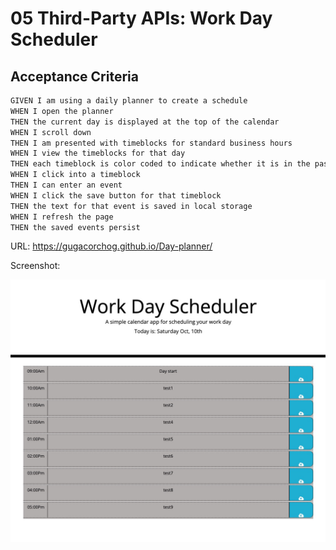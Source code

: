 # 05 Third-Party APIs: Work Day Scheduler

## Acceptance Criteria

```md
GIVEN I am using a daily planner to create a schedule
WHEN I open the planner
THEN the current day is displayed at the top of the calendar
WHEN I scroll down
THEN I am presented with timeblocks for standard business hours
WHEN I view the timeblocks for that day
THEN each timeblock is color coded to indicate whether it is in the past, present, or future
WHEN I click into a timeblock
THEN I can enter an event
WHEN I click the save button for that timeblock
THEN the text for that event is saved in local storage
WHEN I refresh the page
THEN the saved events persist
```
URL:  https://gugacorchog.github.io/Day-planner/


Screenshot:

![URLScreenshot](https://github.com/gugacorchog/Day-planner/blob/main/assets/images/Screeshot.jpg)


